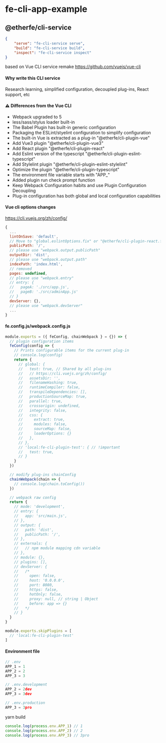 

# fe-cli-app-example

## @etherfe/cli-service

```json
{
    "serve": "fe-cli-service serve",
    "build": "fe-cli-service build",
    "inspect": "fe-cli-service inspect"
}
```

based on Vue CLI service remake
https://github.com/vuejs/vue-cli

#### Why write this CLI service

Research learning, simplified configuration, decoupled plug-ins, React support, etc

#### ⚠ Differences from the Vue CLI

- Webpack upgraded to 5
- less/sass/stylus loader built-in
- The Babel Plugin has built-in generic configuration
- Packaging the ESLint/styelint configuration to simplify configuration
- The built-in Vue is extracted as a plug-in "@etherfe/cli-plugin-vue"
- Add Vue3 plugin "@etherfe/cli-plugin-vue3"
- Add React plugin "@etherfe/cli-plugin-react"
- Add Eslint version of the typescript "@etherfe/cli-plugin-eslint-typescript"
- Add Stylelint plugin "@etherfe/cli-plugin-eslint-stylelint"
- Optimize the plugin "@etherfe/cli-plugin-typescript"
- The environment file variable starts with "APP_"
- Added plugin run check prompt function
- Keep Webpack Configuration habits and use Plugin Configuration Decoupling
- Plug-in configuration has both global and local configuration capabilities

#### Vue cli options changes
https://cli.vuejs.org/zh/config/
```js
{
  ...
  lintOnSave: 'default',
  // Move to "global.eslintOptions.fix" or "@etherfe/cli-plugin-react.fix" of feConfig
  publicPath: '/',
  // please use "webpack.output.publicPath"
  outputDir: 'dist',
  // please use "webpack.output.path"
  indexPath: 'index.html',
  // removed
  pages: undefined,
  // please use "webpack.entry"
  // entry: {
  //   pageA: './src/app.js',
  //   pageB: './src/adminApp.js'
  // }
  devServer: {},
  // please use "webpack.devServer"
  ...
}
```

#### fe.config.js/webpack.config.js

```js
module.exports = ({ feConfig, chainWebpack } = {}) => {
  // plugin configuration items
  feConfig(config => {
    // Prints configurable items for the current plug-in
    // console.log(config)
    return {
      // global: {
      //   test: true, // Shared by all plug-ins
      //   // https://cli.vuejs.org/zh/config/
      //   assetsDir: '',
      //   filenameHashing: true,
      //   runtimeCompiler: false,
      //   transpileDependencies: [],
      //   productionSourceMap: true,
      //   parallel: true,
      //   crossorigin: undefined,
      //   integrity: false,
      //   css: {
      //     extract: true,
      //     modules: false,
      //     sourceMap: false,
      //     loaderOptions: {}
      //   },
      // },
      // 'local:fe-cli-plugin-test': { // !important
      //   test: true,
      // }
    }
  })

  // modify plug-ins chainConfig
  chainWebpack(chain => {
    // console.log(chain.toConfig())
  })

  // webpack raw config
  return {
    // mode: 'development',
    // entry: {
    //   app: 'src/main.js',
    // },
    // output: {
    //   path: 'dist',
    //   publicPath: '/',
    // },
    // externals: {
    //   // npm module mapping cdn variable
    // },
    // module: {},
    // plugins: [],
    // devServer: {
    //   /*
    //     open: false,
    //     host: '0.0.0.0',
    //     port: 8080,
    //     https: false,
    //     hotOnly: false,
    //     proxy: null, // string | Object
    //     before: app => {}
    //   */
    // }
  }
}

module.exports.skipPlugins = [
  // 'local:fe-cli-plugin-test'
]

```

#### Environment file

```js
// .env
APP_1 = 1
APP_2 = 2
APP_3 = 3

// .env.development
APP_2 = 2dev
APP_3 = 3dev

// .env.production
APP_3 = 3pro

```

yarn build

```js
console.log(process.env.APP_1) // 1
console.log(process.env.APP_2) // 2
console.log(process.env.APP_3) // 3pro
```